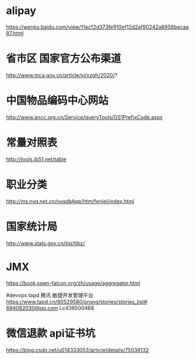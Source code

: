 # alipay
https://wenku.baidu.com/view/11ecf2d373fe910ef12d2af90242a8956becaa87.html

# 省市区 国家官方公布渠道
http://www.mca.gov.cn/article/sj/xzqh/2020/?

# 中国物品编码中心网站
http://www.ancc.org.cn/Service/queryTools/GS1PrefixCode.aspx

# 常量对照表
http://tools.jb51.net/table

# 职业分类
http://ms.nvq.net.cn/nvqdbApp/htm/fenlei/index.html

# 国家统计局
http://www.stats.gov.cn/tjsj/tjbz/

# JMX
https://book.open-falcon.org/zh/usage/aggregator.html


#devops tapd 腾讯 敏捷开发管理平台
https://www.tapd.cn/60529580/prong/stories/stories_list#
694082030@qq.com
Lc436500468


# 微信退款 api证书坑
https://blog.csdn.net/u014333053/article/details/75038132




